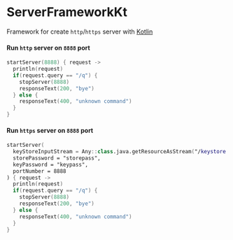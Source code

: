 # ServerFrameworkKt
Framework for create `http`/`https` server with [Kotlin](https://kotlinlang.org/)

#### Run `http` server on `8888` port

```kotlin
startServer(8888) { request ->
  println(request)
  if(request.query == "/q") {
    stopServer(8888)
    responseText(200, "bye")
  } else {
  	responseText(400, "unknown command")
  }
}
```

#### Run `https` server on `8888` port

```kotlin
startServer(
  keyStoreInputStream = Any::class.java.getResourceAsStream("/keystore.jks"),
  storePassword = "storepass",
  keyPassword = "keypass",
  portNumber = 8888
) { request ->
  println(request)
  if(request.query == "/q") {
    stopServer(8888)
    responseText(200, "bye")
  } else {
  	responseText(400, "unknown command")
  }
}
```